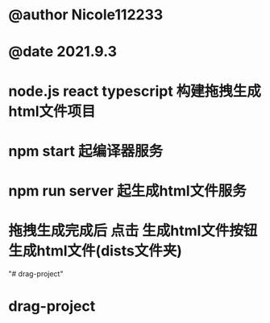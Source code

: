 # @author Nicole112233
# @date 2021.9.3

# node.js react typescript 构建拖拽生成html文件项目

# npm start 起编译器服务
# npm run server 起生成html文件服务

# 拖拽生成完成后 点击 生成html文件按钮生成html文件(dists文件夹)

"# drag-project" 
# drag-project

